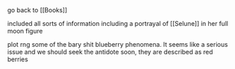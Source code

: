 go back to [[Books]]

 included all sorts of information including a portrayal of [[Selune]] in her full moon figure

plot rng 
some of the bary shit 
blueberry phenomena. It seems like a serious issue and we should seek the antidote soon, they are described as red berries